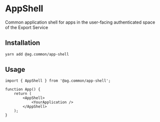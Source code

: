# AppShell

Common application shell for apps in the user-facing authenticated space of the Export Service

## Installation

```sh
yarn add @ag.common/app-shell
```

## Usage

```tsx
import { AppShell } from '@ag.common/app-shell';

function App() {
	return (
		<AppShell>
			<YourApplication />
		</AppShell>
	);
}
```
